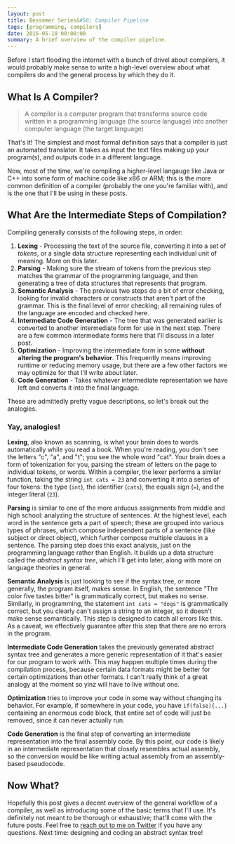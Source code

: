 ```yaml
---
layout: post
title: Bessemer Series&#58; Compiler Pipeline
tags: [programming, compilers]
date: 2015-05-10 00:00:00
summary: A brief overview of the compiler pipeline.
---
```

Before I start flooding the internet with a bunch of drivel about compilers, it would probably make sense to write a high-level overview about what compilers do and the general process by which they do it.

## What Is A Compiler?
> A compiler is a computer program that transforms source code written in a programming language (the source language) into another computer language (the target language)

That's it!  The simplest and most formal definition says that a compiler is just an automated translator.  It takes as input the text files making up your program(s), and outputs code in a different language.

Now, most of the time, we're compiling a higher-level langauge like Java or C++ into some form of machine code like x86 or ARM; this is the more common definition of a compiler (probably the one you're familiar with), and is the one that I'll be using in these posts.

## What Are the Intermediate Steps of Compilation?
Compiling generally consists of the following steps, in order:

1. **Lexing** - Processing the text of the source file, converting it into a set of _tokens_, or a single data structure representing each individual unit of meaning.  More on this later.
2. **Parsing** - Making sure the stream of tokens from the previous step matches the grammar of the programming language, and then generating a tree of data structures that represents that program.
3. **Semantic Analysis** - The previous two steps do a bit of error checking, looking for invalid characters or constructs that aren't part of the grammar.  This is the final level of error checking; all remaining rules of the language are encoded and checked here.
4. **Intermediate Code Generation** - The tree that was generated earlier is converted to another intermediate form for use in the next step.  There are a few common intermediate forms here that I'll discuss in a later post.
5. **Optimization** - Improving the intermediate form in some **without altering the program's behavior**.  This frequently means improving runtime or reducing memory usage, but there are a few other factors we may optimize for that I'll write about later.
6. **Code Generation** - Takes whatever intermediate representation we have left and converts it into the final language.

These are admittedly pretty vague descriptions, so let's break out the analogies.

### Yay, analogies!

**Lexing**, also known as scanning, is what your brain does to words automatically while you read a book.  When you're reading, you don't see the letters "c", "a", and "t"; you see the whole word "cat".  Your brain does a form of tokenization for you, parsing the stream of letters on the page to individual tokens, or words.  Within a compiler, the lexer performs a similar function, taking the string `int cats = 23` and converting it into a series of four tokens: the type (`int`), the identifier (`cats`), the equals sign (`=`), and the integer literal (`23`).

**Parsing** is similar to one of the more arduous assignments from middle and high school: analyzing the structure of sentences.  At the highest level, each word in the sentence gets a part of speech; these are grouped into various types of phrases, which compose independent parts of a sentence (like subject or direct object), which further compose multiple clauses in a sentence.  The parsing step does this exact analysis, just on the programming language rather than English.  It builds up a data structure called the _abstract syntax tree_, which I'll get into later, along with more on language theories in general.

**Semantic Analysis** is just looking to see if the syntax tree, or more generally, the program itself, makes sense.  In English, the sentence "The color five tastes bitter" is grammatically correct, but makes no sense.  Similarly, in programming, the statement `int cats = "dogs"` is grammatically correct, but you clearly can't assign a string to an integer, so it doesn't make sense semantically.  This step is designed to catch all errors like this.  As a caveat, we effectively guarantee after this step that there are no errors in the program.

**Intermediate Code Generation** takes the previously generated abstract syntax tree and generates a more generic representation of it that's easier for our program to work with.  This may happen multiple times during the compilation process, because certain data formats might be better for certain optimizations than other formats.  I can't really think of a great analogy at the moment so yinz will have to live without one.

**Optimization** tries to improve your code in some way without changing its behavior.  For example, if somewhere in your code, you have `if(false){...}` containing an enormous code block, that entire set of code will just be removed, since it can never actually run.  

**Code Generation** is the final step of converting an intermediate representation into the final assembly code.  By this point, our code is likely in an intermediate representation that closely resembles actual assembly, so the conversion would be like writing actual assembly from an assembly-based pseudocode.

## Now What?
Hopefully this post gives a decent overview of the general workflow of a compiler, as well as introducing some of the basic terms that I'll use.  It's definitely not meant to be thorough or exhaustive; that'll come with the future posts.  Feel free to [reach out to me on Twitter](https://twitter.com/joelroggeman) if you have any questions.  Next time: designing and coding an abstract syntax tree!

